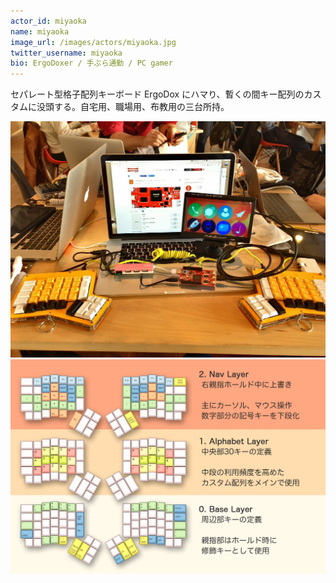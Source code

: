 ```yaml
---
actor_id: miyaoka
name: miyaoka
image_url: /images/actors/miyaoka.jpg
twitter_username: miyaoka
bio: ErgoDoxer / 手ぶら通勤 / PC gamer
---
```


セパレート型格子配列キーボード ErgoDox にハマり、暫くの間キー配列のカスタムに没頭する。自宅用、職場用、布教用の三台所持。

<img src="/images/actors/miyaoka/ergo_chirimen.jpg">
<img src="/images/actors/miyaoka/ergo_layout.jpg">
